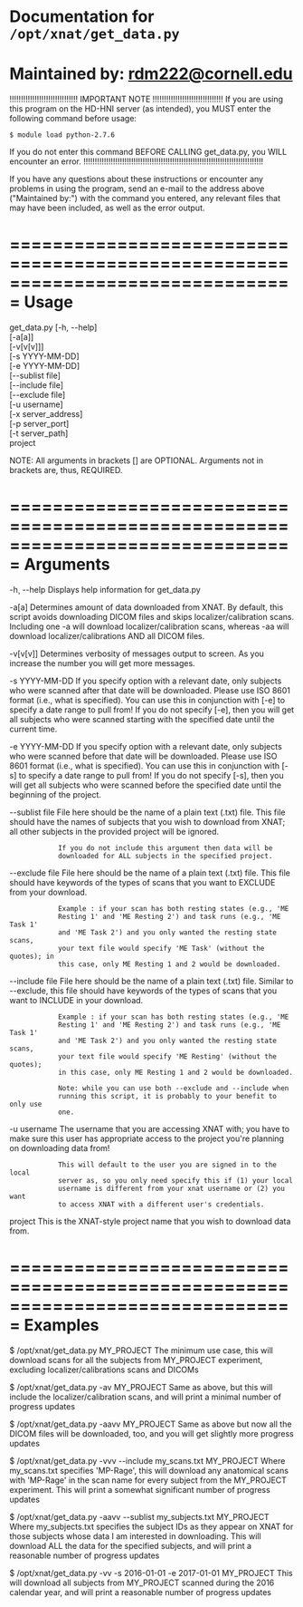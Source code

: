 # Documentation for `/opt/xnat/get_data.py`
# Maintained by: rdm222@cornell.edu

!!!!!!!!!!!!!!!!!!!!!!!!!!!!!!  IMPORTANT NOTE  !!!!!!!!!!!!!!!!!!!!!!!!!!!!!!!
If you are using this program on the HD-HNI server (as intended), you MUST
enter the following command before usage:

    $ module load python-2.7.6

If you do not enter this command BEFORE CALLING get_data.py, you WILL encounter
an error.
!!!!!!!!!!!!!!!!!!!!!!!!!!!!!!!!!!!!!!!!!!!!!!!!!!!!!!!!!!!!!!!!!!!!!!!!!!!!!!!

If you have any questions about these instructions or encounter any problems
in using the program, send an e-mail to the address above ("Maintained by:")
with the command you entered, any relevant files that may have been included,
as well as the error output.

===============================================================================
                                     Usage
===============================================================================
get_data.py [-h, --help]        \
            [-a[a]]             \
            [-v[v[v]]]          \
            [-s YYYY-MM-DD]     \
            [-e YYYY-MM-DD]     \
            [--sublist file]    \
            [--include file]    \
            [--exclude file]    \
            [-u username]          \
            [-x server_address] \
            [-p server_port]    \
            [-t server_path]    \
            project

NOTE: All arguments in brackets [] are OPTIONAL. Arguments not in brackets are,
thus, REQUIRED.

===============================================================================
                                    Arguments
===============================================================================
-h¸ --help      Displays help information for get_data.py

-a[a]           Determines amount of data downloaded from XNAT. By default,
                this script avoids downloading DICOM files and skips
                localizer/calibration scans. Including one -a will download
                localizer/calibration scans, whereas -aa will download
                localizer/calibrations AND all DICOM files.

-v[v[v]]        Determines verbosity of messages output to screen. As you
                increase the number you will get more messages.

-s YYYY-MM-DD   If you specify option with a relevant date, only subjects who
                were scanned after that date will be downloaded. Please use
                ISO 8601 format (i.e., what is specified). You can use this in
                conjunction with [-e] to specify a date range to pull from! If
                you do not specify [-e], then you will get all subjects who
                were scanned starting with the specified date until the
                current time.

-e YYYY-MM-DD   If you specify option with a relevant date, only subjects who
                were scanned before that date will be downloaded. Please use
                ISO 8601 format (i.e., what is specified). You can use this in
                conjunction with [-s] to specify a date range to pull from! If
                you do not specify [-s], then you will get all subjects who
                were scanned before the specified date until the beginning of
                the project.

--sublist file  File here should be the name of a plain text (.txt) file.
                This file should have the names of subjects that you wish to
                download from XNAT; all other subjects in the provided project
                will be ignored.

                If you do not include this argument then data will be
                downloaded for ALL subjects in the specified project.

--exclude file  File here should be the name of a plain text (.txt) file.
                This file should have keywords of the types of scans that you
                want to EXCLUDE from your download.

                Example : if your scan has both resting states (e.g., 'ME
                Resting 1' and 'ME Resting 2') and task runs (e.g., 'ME Task 1'
                and 'ME Task 2') and you only wanted the resting state scans,
                your text file would specify 'ME Task' (without the quotes); in
                this case, only ME Resting 1 and 2 would be downloaded.

--include file  File here should be the name of a plain text (.txt) file.
                Similar to --exclude, this file should have keywords of the
                types of scans that you want to INCLUDE in your download.

                Example : if your scan has both resting states (e.g., 'ME
                Resting 1' and 'ME Resting 2') and task runs (e.g., 'ME Task 1'
                and 'ME Task 2') and you only wanted the resting state scans,
                your text file would specify 'ME Resting' (without the quotes);
                in this case, only ME Resting 1 and 2 would be downloaded.

                Note: while you can use both --exclude and --include when
                running this script, it is probably to your benefit to only use
                one.

-u username     The username that you are accessing XNAT with; you have to make
                sure this user has appropriate access to the project you're
                planning on downloading data from!

                This will default to the user you are signed in to the local
                server as, so you only need specify this if (1) your local
                username is different from your xnat username or (2) you want
                to access XNAT with a different user's credentials.

project         This is the XNAT-style project name that you wish to download
                data from.

===============================================================================
                                    Examples
===============================================================================
$ /opt/xnat/get_data.py MY_PROJECT
    The minimum use case, this will download scans for all the subjects from
    MY_PROJECT experiment, excluding localizer/calibrations scans and DICOMs

$ /opt/xnat/get_data.py -av MY_PROJECT
    Same as above, but this will include the localizer/calibration scans, and
    will print a minimal number of progress updates

$ /opt/xnat/get_data.py -aavv MY_PROJECT
    Same as above but now all the DICOM files will be downloaded, too, and you
    will get slightly more progress updates

$ /opt/xnat/get_data.py -vvv --include my_scans.txt MY_PROJECT
    Where my_scans.txt specifies 'MP-Rage', this will download any anatomical
    scans with 'MP-Rage' in the scan name for every subject from the MY_PROJECT
    experiment. This will print a somewhat significant number of progress
    updates

$ /opt/xnat/get_data.py -aavv --sublist my_subjects.txt MY_PROJECT
    Where my_subjects.txt specifies the subject IDs as they appear on XNAT for
    those subjects whose data I am interested in downloading. This will
    download ALL the data for the specified subjects, and will print a
    reasonable number of progress updates

$ /opt/xnat/get_data.py -vv -s 2016-01-01 -e 2017-01-01 MY_PROJECT
    This will download all subjects from MY_PROJECT scanned during the 2016
    calendar year, and will print a reasonable number of progress updates
